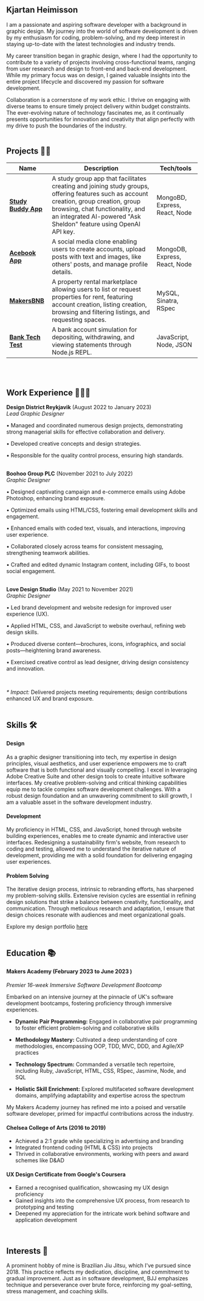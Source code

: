 ## Kjartan Heimisson

I am a passionate and aspiring software developer with a background in graphic design. My journey into the world of software development is driven by my enthusiasm for coding, problem-solving, and my deep interest in staying up-to-date with the latest technologies and industry trends.

My career transition began in graphic design, where I had the opportunity to contribute to a variety of projects involving cross-functional teams, ranging from user research and design to front-end and back-end development. While my primary focus was on design, I gained valuable insights into the entire project lifecycle and discovered my passion for software development.

Collaboration is a cornerstone of my work ethic. I thrive on engaging with diverse teams to ensure timely project delivery within budget constraints. The ever-evolving nature of technology fascinates me, as it continually presents opportunities for innovation and creativity that align perfectly with my drive to push the boundaries of the industry.
<br>
</br>

## Projects 👨‍💻

| Name                         | Description       | Tech/tools        |
| ---------------------------- | ----------------- | ----------------- |
| **[Study Buddy App](https://github.com/kjartan3/Study-buddy-app)**            | A study group app that facilitates creating and joining study groups, offering features such as account creation, group creation, group browsing, chat functionality, and an integrated AI-powered "Ask Sheldon" feature using OpenAI API key. | MongoBD, Express, React, Node  |
| **[Acebook App](https://github.com/kjartan3/Acebook-mern_fire-team)** | A social media clone enabling users to create accounts, upload posts with text and images, like others' posts, and manage profile details.  | MongoDB, Express, React, Node |
| **[MakersBNB](https://github.com/kjartan3/makersbnb-ruby-seed)** | A property rental marketplace allowing users to list or request properties for rent, featuring account creation, listing creation, browsing and filtering listings, and requesting spaces.  | MySQL, Sinatra, RSpec  |
| **[Bank Tech Test](https://github.com/kjartan3/bank-tech-test)** | A bank account simulation for depositing, withdrawing, and viewing statements through Node.js REPL.  | JavaScript, Node, JSON  |
<br>
</br>

## Work Experience 👨‍💼💼

**Design District Reykjavik** (August 2022 to January 2023)  
_Lead Graphic Designer_

• Managed and coordinated numerous design projects, demonstrating strong managerial skills for effective collaboration and delivery.

• Developed creative concepts and design strategies. 

• Responsible for the quality control process, ensuring high standards.
<br>
</br>

**Boohoo Group PLC** (November 2021 to July 2022)  
_Graphic Designer_

• Designed captivating campaign and e-commerce emails using Adobe Photoshop, enhancing brand exposure.

• Optimized emails using HTML/CSS, fostering email development skills and engagement.

• Enhanced emails with coded text, visuals, and interactions, improving user experience.

• Collaborated closely across teams for consistent messaging, strengthening teamwork abilities.

• Crafted and edited dynamic Instagram content, including GIFs, to boost social engagement.
<br>
</br>

**Love Design Studio** (May 2021 to November 2021)  
_Graphic Designer_

• Led brand development and website redesign for improved user experience (UX).

• Applied HTML, CSS, and JavaScript to website overhaul, refining web design skills.

• Produced diverse content—brochures, icons, infographics, and social posts—heightening brand awareness.

• Exercised creative control as lead designer, driving design consistency and innovation.

<br>

_* Impact:_ Delivered projects meeting requirements; design contributions enhanced UX and brand exposure.
<br>
</br>

## Skills 🛠️

#### Design

As a graphic designer transitioning into tech, my expertise in design principles, visual aesthetics, and user experience empowers me to craft software that is both functional and visually compelling. I excel in leveraging Adobe Creative Suite and other design tools to create intuitive software interfaces. My creative problem-solving and critical thinking capabilities equip me to tackle complex software development challenges. With a robust design foundation and an unwavering commitment to skill growth, I am a valuable asset in the software development industry.

#### Development

My proficiency in HTML, CSS, and JavaScript, honed through website building experiences, enables me to create dynamic and interactive user interfaces. Redesigning a sustainability firm's website, from research to coding and testing, allowed me to understand the iterative nature of development, providing me with a solid foundation for delivering engaging user experiences.

#### Problem Solving

The iterative design process, intrinsic to rebranding efforts, has sharpened my problem-solving skills. Extensive revision cycles are essential in refining design solutions that strike a balance between creativity, functionality, and communication. Through meticulous research and adaptation, I ensure that design choices resonate with audiences and meet organizational goals.

Explore my design portfolio [here](https://kheimisson.wixsite.com/kjartan)
<br>
</br>

## Education 📚

#### Makers Academy (February 2023 to June 2023 )
_Premier 16-week Immersive Software Development Bootcamp_

Embarked on an intensive journey at the pinnacle of UK's software development bootcamps, fostering proficiency through immersive experiences.

- **Dynamic Pair Programming:** Engaged in collaborative pair programming to foster efficient problem-solving and collaborative skills

 - **Methodology Mastery:** Cultivated a deep understanding of core methodologies, encompassing OOP, TDD, MVC, DDD, and Agile/XP practices

- **Technology Spectrum:** Commanded a versatile tech repertoire, including Ruby, JavaScript, HTML, CSS, RSpec, Jasmine, Node, and SQL

- **Holistic Skill Enrichment:** Explored multifaceted software development domains, amplifying adaptability and expertise across the spectrum

My Makers Academy journey has refined me into a poised and versatile software developer, primed for impactful contributions across the industry.

#### Chelsea College of Arts (2016 to 2019)

- Achieved a 2:1 grade while specializing in advertising and branding
- Integrated frontend coding (HTML & CSS) into projects
- Thrived in collaborative environments, working with peers and award schemes like D&AD

#### UX Design Certificate from Google's Coursera

- Earned a recognised qualification, showcasing my UX design proficiency
- Gained insights into the comprehensive UX process, from research to prototyping and testing
- Deepened my appreciation for the intricate work behind software and application development
<br>

## Interests 🥋

A prominent hobby of mine is Brazilian Jiu Jitsu, which I've pursued since 2018. This practice reflects my dedication, discipline, and commitment to gradual improvement. Just as in software development, BJJ emphasizes technique and perseverance over brute force, reinforcing my goal-setting, stress management, and coaching skills.
